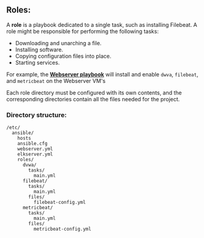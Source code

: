 ## Roles:
A **role** is a playbook dedicated to a single task, such as installing Filebeat. A role might be responsible for performing the following tasks:
- Downloading and unarching a file.
- Installing software.
- Copying configuration files into place.
- Starting services.

For example, the **[Webserver playbook](/Ansible/webserver.yml)** will install and enable `dwva`, `filebeat`, and `metricbeat` on the Webserver VM's

Each role directory must be configured with its own contents, and the corresponding directories contain all the files needed for the project.

### Directory structure:

```
/etc/
  ansible/
    hosts
    ansible.cfg
    webserver.yml
    elkserver.yml
    roles/
      dvwa/
        tasks/
          main.yml
      filebeat/
        tasks/
          main.yml
        files/
          filebeat-config.yml
      metricbeat/
        tasks/
          main.yml
        files/
          metricbeat-config.yml
```
